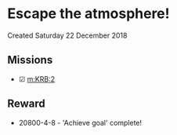 # Escape the atmosphere!
Created Saturday 22 December 2018

Missions
--------

* ☑ [m:KRB:2](../m/KRB/2.markdown)


Reward
------

* 20800-4-8 - 'Achieve goal' complete!


